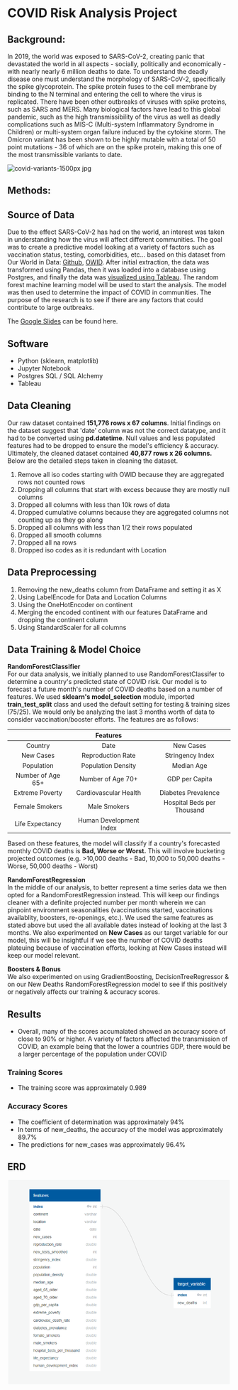 # __COVID Risk Analysis Project__

## Background:

In 2019, the world was exposed to SARS-CoV-2, creating panic that devastated the world in all aspects - socially, politically and economically - with nearly nearly 6 million deaths to date. To understand the deadly disease one must understand the morphology of SARS-CoV-2, specifically the spike glycoprotein. The spike protein fuses to the cell membrane by binding to the N terminal and entering the cell to where the virus is replicated. There have been other outbreaks of viruses with spike proteins, such as SARS and MERS. Many biological factors have lead to this global pandemic, such as the high transmissibility of the virus as well as deadly complications such as MIS-C (Multi-system Inflammatory Syndrome in Children) or multi-system organ failure induced by the cytokine storm. The Omicron variant has been shown to be highly mutable with a total of 50 point mutations - 36 of which are on the spike protein, making this one of the most transmissible variants to date. 

![covid-variants-1500px jpg](https://user-images.githubusercontent.com/89358080/150033604-13497220-a62e-468e-b5cc-dd9f063cd0b4.jpg)

## Methods:

## __Source of Data__
Due to the effect SARS-CoV-2 has had on the world, an interest was taken in understanding how the virus will affect different communities. The goal was to create a predictive model looking at a variety of factors such as vaccination status, testing, comorbidities, etc... based on this dataset from Our World in Data: [Github](https://github.com/owid/covid-19-data/blob/master/public/data/README.md), [OWID](https://covid.ourworldindata.org/data/owid-covid-data.csv). After initial extraction, the data was transformed using Pandas, then it was loaded into a database using Postgres, and finally the data was [visualized using Tableau](https://public.tableau.com/app/profile/naftali.dubin5014/viz/CovidAnalysisTableauBook/MapDashboard?publish=yes). The random forest machine learning model will be used to start the analysis. The model was then used to determine the impact of COVID in communities. The purpose of the research is to see if there are any factors that could contribute to large outbreaks. 

The [Google Slides](https://docs.google.com/presentation/d/101htR5K1BQZjaQds0KX6pGQzegq2OEnil5-H-vAukYI/edit?usp=sharing) can be found here. 

## __Software__
- Python (sklearn, matplotlib)
- Jupyter Notebook
- Postgres SQL / SQL Alchemy
- Tableau

## __Data Cleaning__  
Our raw dataset contained __151,776 rows x 67 columns__. Initial findings on the dataset suggest that 'date' column was not the correct datatype, and it had to be converted using __pd.datetime__. Null values and less populated features had to be dropped to ensure the model's efficiency & accuracy. Ultimately, the cleaned dataset contained __40,877 rows x 26 columns.__ Below are the detailed steps taken in cleaning the dataset.

1. Remove all iso codes starting with OWID because they are aggregated rows not counted rows  
2. Dropping all columns that start with excess because they are mostly null columns  
3. Dropped all columns with less than 10k rows of data  
4. Dropped cumulative columns because they are aggregated columns not counting up as they go along  
5. Dropped all columns with less than 1/2 their rows populated  
6. Dropped all smooth columns  
7. Dropped all na rows  
8. Dropped iso codes as it is redundant with Location  

## __Data Preprocessing__  
1. Removing the new_deaths column from DataFrame and setting it as X  
2. Using LabelEncode for Data and Location Columns  
3. Using the OneHotEncoder on continent  
4. Merging the encoded continent with our features DataFrame and dropping the continent column  
5. Using StandardScaler for all columns 

## __Data Training & Model Choice__

__RandomForestClassifier__ <br>
For our data analysis, we initially planned to use RandomForestClassifer to determine a country's predicted state of COVID risk. Our model is to forecast a future month's number of COVID deaths based on a number of features. We used __sklearn's model_selection__ module, imported __train_test_split__ class and used the default setting for testing & training sizes (75/25). We would only be analyzing the last 3 months worth of data to consider vaccination/booster efforts. The features are as follows:

<div align="center"> 

|             | Features    |               |
|    :----:   |    :----:   |    :----:     |
| Country      | Date       | New Cases  |
| New Cases   | Reproduction Rate        | Stringency Index  |
| Population   | Population Density        | Median Age     |
| Number of Age 65+   | Number of Age 70+        | GDP per Capita      |
| Extreme Poverty  | Cardiovascular Health        | Diabetes Prevalence     |
| Female Smokers   | Male Smokers        | Hospital Beds per Thousand      |
| Life Expectancy   | Human Development Index        |


</div>

Based on these features, the model will classify if a country's forecasted monthly COVID deaths is __Bad, Worse or Worst.__ This will involve bucketing projected outcomes (e.g. >10,000 deaths - Bad, 10,000 to 50,000 deaths - Worse, 50,000 deaths - Worst)

__RandomForestRegression__ <br>
In the middle of our analysis, to better represent a time series data we then opted for a RandomForestRegression instead. This will keep our findings cleaner with a definite projected number per month wherein we can pinpoint environment seasonalities (vaccinations started, vaccinations availablity, boosters, re-openings, etc.). We used the same features as stated above but used the all available dates instead of looking at the last 3 months. We also experimented on __New Cases__ as our target variable for our model, this will be insightful if we see the number of COVID deaths plateuing because of vaccination efforts, looking at New Cases instead will keep our model relevant.

__Boosters & Bonus__ <br>
We also experimented on using GradientBoosting, DecisionTreeRegressor &  on our New Deaths RandomForestRegression model to see if this positively or negatively affects our training & accuracy scores.

## __Results__
- Overall, many of the scores accumalated showed an accuracy score of close to 90% or higher. A variety of factors affected the transmission of COVID, an example being that the lower a countries GDP, there would be a larger percentage of the population under COVID 
### Training Scores
- The training score was approximately 0.989
### Accuracy Scores
- The coefficient of determination was approximately 94%
- In terms of new_deaths, the accuracy of the model was approximately 89.7%
- The predictions for new_cases was approximately 96.4% 

## ERD
<div align="center"> 

<img src = https://raw.githubusercontent.com/RobC30/COVID-Risk-Analysis/main/Resources/ERD_Datatypes.png width = 500 >

</div>
 
